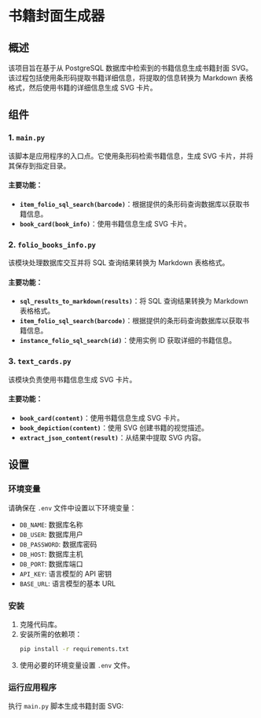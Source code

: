 # 书籍封面生成器

## 概述
该项目旨在基于从 PostgreSQL 数据库中检索到的书籍信息生成书籍封面 SVG。该过程包括使用条形码提取书籍详细信息，将提取的信息转换为 Markdown 表格格式，然后使用书籍的详细信息生成 SVG 卡片。

## 组件

### 1. `main.py`
该脚本是应用程序的入口点。它使用条形码检索书籍信息，生成 SVG 卡片，并将其保存到指定目录。

#### 主要功能：
- **`item_folio_sql_search(barcode)`**：根据提供的条形码查询数据库以获取书籍信息。
- **`book_card(book_info)`**：使用书籍信息生成 SVG 卡片。

### 2. `folio_books_info.py`
该模块处理数据库交互并将 SQL 查询结果转换为 Markdown 表格格式。

#### 主要功能：
- **`sql_results_to_markdown(results)`**：将 SQL 查询结果转换为 Markdown 表格格式。
- **`item_folio_sql_search(barcode)`**：根据提供的条形码查询数据库以获取书籍信息。
- **`instance_folio_sql_search(id)`**：使用实例 ID 获取详细的书籍信息。

### 3. `text_cards.py`
该模块负责使用书籍信息生成 SVG 卡片。

#### 主要功能：
- **`book_card(content)`**：使用书籍信息生成 SVG 卡片。
- **`book_depiction(content)`**：使用 SVG 创建书籍的视觉描述。
- **`extract_json_content(result)`**：从结果中提取 SVG 内容。

## 设置

### 环境变量
请确保在 `.env` 文件中设置以下环境变量：
- `DB_NAME`: 数据库名称
- `DB_USER`: 数据库用户
- `DB_PASSWORD`: 数据库密码
- `DB_HOST`: 数据库主机
- `DB_PORT`: 数据库端口
- `API_KEY`: 语言模型的 API 密钥
- `BASE_URL`: 语言模型的基本 URL

### 安装
1. 克隆代码库。
2. 安装所需的依赖项：
   ```bash
   pip install -r requirements.txt
   ```
3. 使用必要的环境变量设置 `.env` 文件。

### 运行应用程序
执行 `main.py` 脚本生成书籍封面 SVG: